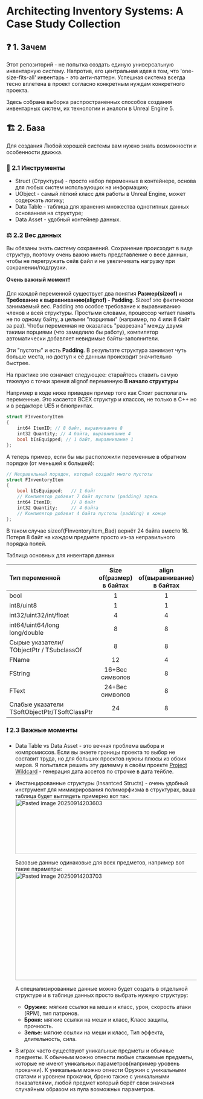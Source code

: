 # Architecting Inventory Systems: A Case Study Collection

## ❓ 1. Зачем 

Этот репозиторий - не попытка создать единую универсальную инвентарную систему. Напротив, его центральная идея в том, что 'one-size-fits-all' инвентарь - это анти-паттерн. Успешная система всегда тесно вплетена в проект согласно конкретным нуждам конкретного проекта.

Здесь собрана выборка распространенных способов создания инвентарных систем, их технологии и аналоги в Unreal Engine 5. 
## 🏗 2. База

Для создания Любой хорошей системы вам нужно знать возможности и особенности движка.

### 🔧 2.1 Инструменты

* Struct (Структуры) - просто набор переменных в контейнере, основа для любых систем использующих на информацию;
* UObject - самый лёгкий класс для работы в Unreal Engine, может содержать логику;
* Data Table - таблица для хранения множества однотипных данных основанная на структуре;
* Data Asset - удобный контейнер данных.

### ⚖️ 2.2 Вес данных 

Вы обязаны знать систему сохранений. Сохранение происходит в виде структур, поэтому очень важно иметь представление о весе данных, чтобы не перегружать сейв файл и не увеличивать нагрузку при сохранении/подгрузки.

**Очень важный момент**❗ 

Для каждой переменной существует два понятия **Размер(sizeof)** и **Требование к выравниванию(alignof) - Padding**. Sizeof это фактически занимаемый вес. Padding это особое требование к выравниванию членов и всей структуры. Простыми словами, процессор читает память не по одному байту, а целыми "порциями" (например, по 4 или 8 байт за раз). Чтобы переменная не оказалась "разрезана" между двумя такими порциями (что замедлило бы работу), компилятор автоматически добавляет невидимые байты-заполнители.

Эти "пустоты" и есть **Padding**. В результате структура занимает чуть больше места, но доступ к её данным происходит значительно быстрее.

На практике это означает следующее: старайтесь ставить самую тяжелую с точки зрения alignof переменную **В начало структуры** 

Например в коде ниже приведен пример того как Стоит располагать переменные. Это касается ВСЕХ структур и классов, не только в С++ но и в редакторе UE5 и блюпринтах.

```cpp
struct FInventoryItem 
{ 
    int64 ItemID; // 8 байт, выравнивание 8 
    int32 Quantity; // 4 байта, выравнивание 4 
    bool bIsEquipped; // 1 байт, выравнивание 1 
};
```

А теперь пример, если бы мы расположили переменные в обратном порядке (от меньшей к большей):

```cpp
// Неправильный порядок, который создаёт много пустоты
struct FInventoryItem
{
    bool bIsEquipped;   // 1 байт
    // Компилятор добавит 7 байт пустоты (padding) здесь
    int64 ItemID;       // 8 байт
    int32 Quantity;     // 4 байта
    // Компилятор добавит 4 байта пустоты (padding) в конце
};
```

В таком случае sizeof(FInventoryItem_Bad) вернёт 24 байта вместо 16. Потеря 8 байт на каждом предмете просто из-за неправильного порядка полей. 

Таблица основных для инвентаря данных

| Тип переменной                                | Size of(размер) в байтах | align of(выравнивание) в байтах |
| :-------------------------------------------- | :----------------------: | :-----------------------------: |
| bool                                          |            1             |                1                |
| int8/uint8                                    |            1             |                1                |
| int32/uint32/int/float                        |            4             |                4                |
| int64/uint64/long long/double                 |            8             |                8                |
| Сырые указатели/ TObjectPtr / TSubclassOf     |            8             |                8                |
| FName                                         |            12            |                4                |
| FString                                       |     16+Вес символов      |                8                |
| FText                                         |     24+Вес символов      |                8                |
| Слабые указатели TSoftObjectPtr/TSoftClassPtr |            24            |                8                |


### ❗ 2.3 Важные моменты
* Data Table vs Data Asset - это вечная проблема выбора и компромиссов. Если вы знаете границы проекта то выбор не составит труда, но для больших проектов нужны плюсы из обоих миров. Я попытался решить эту дилемму в своём проекте [Project Wildcard](https://github.com/Erdeni23/Project-Wildcard-UE-5.6-Tool) - генерация дата ассетов по строчке в дата тейбле.
* Инстанцированные структуры (Insantced Structs) - очень удобный инструмент для мимикрирования полиморфизма в структурах, ваша таблица будет выглядеть примерно вот так: 
	 <img width="910" height="145" alt="Pasted image 20250914203603" src="https://github.com/user-attachments/assets/7b18f67b-20ca-44b6-bdbc-3786dc6acef4" />

	
	Базовые данные одинаковые для всех предметов, например вот такие параметры:
	<img width="1030" height="286" alt="Pasted image 20250914203703" src="https://github.com/user-attachments/assets/ab3032d3-6c20-4ee2-9c97-1ba3c09862a1" />

	
	А специализированные данные можно будет создать в отдельной структуре и в таблице данных просто выбрать нужную структуру:
	- **Оружие:** мягкие ссылки на меши и класс, урон, скорость атаки (RPM), тип патронов.
	- **Броня:** мягкие ссылки на меши и класс, Класс защиты, прочность.
	- **Зелье:** мягкие ссылки на меши и класс, Тип эффекта, длительность, сила.
* В играх часто существуют уникальные предметы и обычные предметы. К обычным можно отнести любые стакаемые предметы, которые не имеют уникальных параметров(например уровень прокачки). К уникальным можно отнести Оружия с уникальными статами и уровнем прокачки, броню также с уникальными показателями, любой предмет который берёт свои значения случайным образом из пула возможных параметров.

